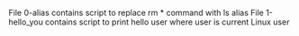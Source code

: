 File 0-alias contains script to replace rm * command with ls alias
File 1-hello_you contains script to print hello user where user is current Linux user
